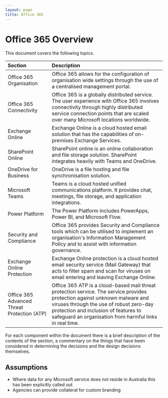 ```yaml
---
layout: page
title: Office 365
---
```


# Office 365 Overview

This document covers the following topics.

| Section | Description |
| :--- | :--- |
| Office 365 Organisation | Office 365 allows for the configuration of organisation wide settings through the use of a centralised management portal. |
| Office 365 Connectivity | Office 365 is a globally distributed service. The user experience with Office 365 involves connectivity through highly distributed service connection points that are scaled over many Microsoft locations worldwide. |
| Exchange Online | Exchange Online is a cloud hosted email solution that has the capabilities of on-premises Exchange Services. |
| SharePoint Online | SharePoint online is an online collaboration and file storage solution. SharePoint integrates heavily with Teams and OneDrive. |
| OneDrive for Business | OneDrive is a file hosting and file synchronisation solution. |
| Microsoft Teams | Teams is a cloud hosted unified communications platform. It provides chat, meetings, file storage, and application integrations. |
| Power Platform | The Power Platform includes PowerApps, Power BI, and Microsoft Flow. |
| Security and Compliance | Office 365 provides Security and Compliance tools which can be utilised to implement an organisation's Information Management Policy and to assist with information governance. |
| Exchange Online Protection | Exchange Online protection is a cloud hosted email security service \(Mail Gateway\) that acts to filter spam and scan for viruses on email entering and leaving Exchange Online. |
| Office 365 Advanced Threat Protection \(ATP\) | Office 365 ATP is a cloud-based mail threat protection service. The service provides protection against unknown malware and viruses through the use of robust zero-day protection and inclusion of features to safeguard an organisation from harmful links in real time. |

For each component within the document there is a brief description of the contents of the section, a commentary on the things that have been considered in determining the decisions and the design decisions themselves.

## Assumptions

* Where data for any Microsoft service does not reside in Australia this has been explicitly called out
* Agencies can provide collateral for custom branding

